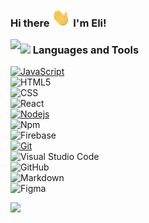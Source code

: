 ### Hi there  <img src="https://github.com/ABSphreak/ABSphreak/blob/master/gifs/Hi.gif" width="30px"> I'm Eli! 

<img align="left" src="https://github.com/anathayna/anathayna/blob/master/assets/pusheencode.gif"/>

### <img src="https://github.com/anathayna/anathayna/blob/master/assets/bmo.gif?raw=1" width="30vw"/> Languages and Tools          

[![JavaScript](https://img.shields.io/badge/-JavaScript-black?style=flat&logo=javascript&link=https://github.com/BRdhanani)](https://github.com/BRdhanani)       
![HTML5](https://img.shields.io/badge/-HTML5-333333?style=flat&logo=HTML5)   
![CSS](https://img.shields.io/badge/-CSS-333333?style=flat&logo=CSS3&logoColor=1572B6)  
![React](https://img.shields.io/badge/-React-333333?style=flat&logo=react)   
[![Nodejs](https://img.shields.io/badge/-Nodejs-green?style=flat&logo=Node.js&link=https://github.com/BRdhanani)](https://github.com/BRdhanani)   
![Npm](https://img.shields.io/badge/-npm-CB3837?style=flat-square&logo=npm)  
![Firebase](https://img.shields.io/badge/-Firebase-FFCA28?style=flat-square&logo=firebase&logoColor=ffffff)   
[![Git](https://img.shields.io/badge/-Git-black?style=flat&logo=git&link=https://github.com/BRdhanani)](https://github.com/BRdhanani)   
![Visual Studio Code](https://img.shields.io/badge/-Visual%20Studio%20Code-333333?style=flat&logo=visual-studio-code&logoColor=007ACC)   
![GitHub](https://img.shields.io/badge/-GitHub-181717?style=flat-square&logo=github)   
![Markdown](https://img.shields.io/badge/-Markdown-000000?style=flat-square&logo=markdown)   
![Figma](http://img.shields.io/badge/-Figma-30333c?style=flat-square&logo=figma&logoColor=ffffff)

<img align="left" src="https://static.vecteezy.com/system/resources/previews/000/242/482/original/female-developer-vector.jpg"/>
